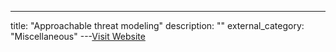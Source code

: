 ---
title: "Approachable threat modeling"
description: ""
external_category: "Miscellaneous"
---[Visit Website](https://increment.com/security/approachable-threat-modeling/)

